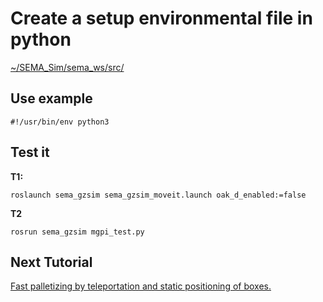 # Create a setup environmental file in python

[~/SEMA_Sim/sema_ws/src/]()

## Use example
```
#!/usr/bin/env python3

```

## Test it
**T1:**
```
roslaunch sema_gzsim sema_gzsim_moveit.launch oak_d_enabled:=false
```
**T2**
```
rosrun sema_gzsim mgpi_test.py
```

## Next Tutorial 
[Fast palletizing by teleportation and static positioning of boxes.](https://github.com/MonkyDCristian/SEMA_Sim/blob/ROS-focus-develop/documentation/box_teleport.md)
